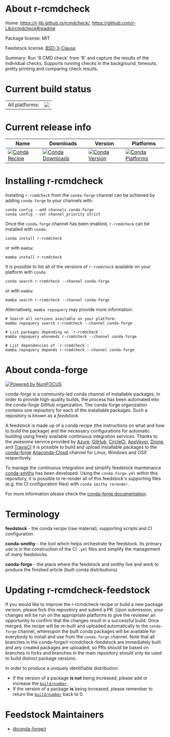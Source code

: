 About r-rcmdcheck
=================

Home: https://r-lib.github.io/rcmdcheck/, https://github.com/r-Lib/rcmdcheck#readme

Package license: MIT

Feedstock license: [BSD-3-Clause](https://github.com/conda-forge/r-rcmdcheck-feedstock/blob/main/LICENSE.txt)

Summary: Run 'R CMD check' from 'R' and capture the results of the individual checks. Supports running checks in the background, timeouts, pretty printing and comparing check results.

Current build status
====================


<table><tr><td>All platforms:</td>
    <td>
      <a href="https://dev.azure.com/conda-forge/feedstock-builds/_build/latest?definitionId=1514&branchName=main">
        <img src="https://dev.azure.com/conda-forge/feedstock-builds/_apis/build/status/r-rcmdcheck-feedstock?branchName=main">
      </a>
    </td>
  </tr>
</table>

Current release info
====================

| Name | Downloads | Version | Platforms |
| --- | --- | --- | --- |
| [![Conda Recipe](https://img.shields.io/badge/recipe-r--rcmdcheck-green.svg)](https://anaconda.org/conda-forge/r-rcmdcheck) | [![Conda Downloads](https://img.shields.io/conda/dn/conda-forge/r-rcmdcheck.svg)](https://anaconda.org/conda-forge/r-rcmdcheck) | [![Conda Version](https://img.shields.io/conda/vn/conda-forge/r-rcmdcheck.svg)](https://anaconda.org/conda-forge/r-rcmdcheck) | [![Conda Platforms](https://img.shields.io/conda/pn/conda-forge/r-rcmdcheck.svg)](https://anaconda.org/conda-forge/r-rcmdcheck) |

Installing r-rcmdcheck
======================

Installing `r-rcmdcheck` from the `conda-forge` channel can be achieved by adding `conda-forge` to your channels with:

```
conda config --add channels conda-forge
conda config --set channel_priority strict
```

Once the `conda-forge` channel has been enabled, `r-rcmdcheck` can be installed with `conda`:

```
conda install r-rcmdcheck
```

or with `mamba`:

```
mamba install r-rcmdcheck
```

It is possible to list all of the versions of `r-rcmdcheck` available on your platform with `conda`:

```
conda search r-rcmdcheck --channel conda-forge
```

or with `mamba`:

```
mamba search r-rcmdcheck --channel conda-forge
```

Alternatively, `mamba repoquery` may provide more information:

```
# Search all versions available on your platform:
mamba repoquery search r-rcmdcheck --channel conda-forge

# List packages depending on `r-rcmdcheck`:
mamba repoquery whoneeds r-rcmdcheck --channel conda-forge

# List dependencies of `r-rcmdcheck`:
mamba repoquery depends r-rcmdcheck --channel conda-forge
```


About conda-forge
=================

[![Powered by
NumFOCUS](https://img.shields.io/badge/powered%20by-NumFOCUS-orange.svg?style=flat&colorA=E1523D&colorB=007D8A)](https://numfocus.org)

conda-forge is a community-led conda channel of installable packages.
In order to provide high-quality builds, the process has been automated into the
conda-forge GitHub organization. The conda-forge organization contains one repository
for each of the installable packages. Such a repository is known as a *feedstock*.

A feedstock is made up of a conda recipe (the instructions on what and how to build
the package) and the necessary configurations for automatic building using freely
available continuous integration services. Thanks to the awesome service provided by
[Azure](https://azure.microsoft.com/en-us/services/devops/), [GitHub](https://github.com/),
[CircleCI](https://circleci.com/), [AppVeyor](https://www.appveyor.com/),
[Drone](https://cloud.drone.io/welcome), and [TravisCI](https://travis-ci.com/)
it is possible to build and upload installable packages to the
[conda-forge](https://anaconda.org/conda-forge) [Anaconda-Cloud](https://anaconda.org/)
channel for Linux, Windows and OSX respectively.

To manage the continuous integration and simplify feedstock maintenance
[conda-smithy](https://github.com/conda-forge/conda-smithy) has been developed.
Using the ``conda-forge.yml`` within this repository, it is possible to re-render all of
this feedstock's supporting files (e.g. the CI configuration files) with ``conda smithy rerender``.

For more information please check the [conda-forge documentation](https://conda-forge.org/docs/).

Terminology
===========

**feedstock** - the conda recipe (raw material), supporting scripts and CI configuration.

**conda-smithy** - the tool which helps orchestrate the feedstock.
                   Its primary use is in the construction of the CI ``.yml`` files
                   and simplify the management of *many* feedstocks.

**conda-forge** - the place where the feedstock and smithy live and work to
                  produce the finished article (built conda distributions)


Updating r-rcmdcheck-feedstock
==============================

If you would like to improve the r-rcmdcheck recipe or build a new
package version, please fork this repository and submit a PR. Upon submission,
your changes will be run on the appropriate platforms to give the reviewer an
opportunity to confirm that the changes result in a successful build. Once
merged, the recipe will be re-built and uploaded automatically to the
`conda-forge` channel, whereupon the built conda packages will be available for
everybody to install and use from the `conda-forge` channel.
Note that all branches in the conda-forge/r-rcmdcheck-feedstock are
immediately built and any created packages are uploaded, so PRs should be based
on branches in forks and branches in the main repository should only be used to
build distinct package versions.

In order to produce a uniquely identifiable distribution:
 * If the version of a package **is not** being increased, please add or increase
   the [``build/number``](https://docs.conda.io/projects/conda-build/en/latest/resources/define-metadata.html#build-number-and-string).
 * If the version of a package **is** being increased, please remember to return
   the [``build/number``](https://docs.conda.io/projects/conda-build/en/latest/resources/define-metadata.html#build-number-and-string)
   back to 0.

Feedstock Maintainers
=====================

* [@conda-forge/r](https://github.com/conda-forge/r/)

